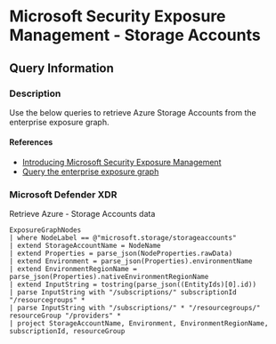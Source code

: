 # Microsoft Security Exposure Management - Storage Accounts

## Query Information

### Description

Use the below queries to retrieve Azure Storage Accounts from the enterprise exposure graph.

#### References

- [Introducing Microsoft Security Exposure Management](https://techcommunity.microsoft.com/t5/security-compliance-and-identity/introducing-microsoft-security-exposure-management/ba-p/4080907)
- [Query the enterprise exposure graph](https://learn.microsoft.com/en-us/security-exposure-management/query-enterprise-exposure-graph)

### Microsoft Defender XDR

Retrieve Azure - Storage Accounts data

```kql
ExposureGraphNodes
| where NodeLabel == @"microsoft.storage/storageaccounts"
| extend StorageAccountName = NodeName
| extend Properties = parse_json(NodeProperties.rawData)
| extend Environment = parse_json(Properties).environmentName
| extend EnvironmentRegionName = parse_json(Properties).nativeEnvironmentRegionName
| extend InputString = tostring(parse_json((EntityIds)[0].id))
| parse InputString with "/subscriptions/" subscriptionId "/resourcegroups" * 
| parse InputString with "/subscriptions/" * "/resourcegroups/" resourceGroup "/providers" *
| project StorageAccountName, Environment, EnvironmentRegionName, subscriptionId, resourceGroup
```


